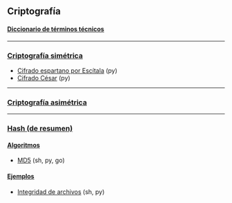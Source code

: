 ## Criptografía

#### [Diccionario de términos técnicos](https://github.com/mondeja/fullstack/tree/master/backend/src/006-cripto/tecnicismos.md)

__________________________________________

### [Criptografía simétrica](https://github.com/mondeja/fullstack/tree/master/backend/src/006-cripto/simetrica)
- [Cifrado espartano por Escítala](https://github.com/mondeja/fullstack/tree/master/backend/src/006-cripto/simetrica/escitala) (py)
- [Cifrado César](https://github.com/mondeja/fullstack/tree/master/backend/src/006-cripto/simetrica/cesar) (py)

__________________________________________

### [Criptografía asimétrica](https://github.com/mondeja/fullstack/tree/master/backend/src/006-cripto/asimetrica)

__________________________________________

### [Hash (de resumen)](https://github.com/mondeja/fullstack/tree/master/backend/src/006-cripto/hash)
#### [Algoritmos](https://github.com/mondeja/fullstack/tree/master/backend/src/006-cripto/hash/algos)
- [MD5](https://github.com/mondeja/fullstack/tree/master/backend/src/006-cripto/hash/algos/md5) (sh, py, go)

#### [Ejemplos](https://github.com/mondeja/fullstack/tree/master/backend/src/006-cripto/hash/ejemplos)
- [Integridad de archivos](https://github.com/mondeja/fullstack/tree/master/backend/src/006-cripto/hash/ejemplos/integridad_de_archivos) (sh, py)
